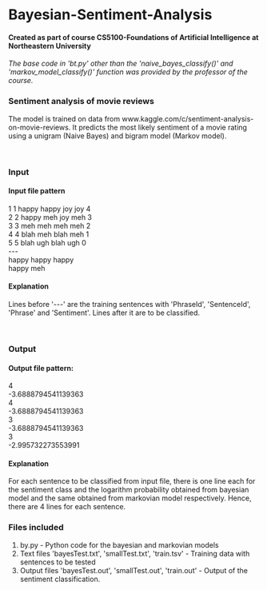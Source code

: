 # Bayesian-Sentiment-Analysis

<h4>Created as part of course CS5100-Foundations of Artificial Intelligence at Northeastern University</h4>

<div>

<p><em>The base code in 'bt.py' other than the 'naive_bayes_classify()' and 'markov_model_classify()' function was provided by the professor of the course.</em></p>

<h3>Sentiment analysis of movie reviews</h3>
<p>The model is trained on data from www.kaggle.com/c/sentiment-analysis-on-movie-reviews. It predicts the most likely sentiment of a movie rating 
using a unigram (Naive Bayes) and bigram model (Markov model).</p><br>

<h3>Input</h3>
<h4>Input file pattern</h4>
1	1	happy happy joy joy	4<br>
2	2	happy meh joy meh	3<br>
3	3	meh meh meh meh	2<br>
4	4	blah meh blah meh	1<br>
5	5	blah ugh blah ugh	0<br>
---<br>
happy happy happy<br>
happy meh<br>
<h4>Explanation</h4>
<p>Lines before '---' are the training sentences with 'PhraseId',	'SentenceId',	'Phrase' and	'Sentiment'. Lines after it are to be classified.</p><br>


<h3>Output</h3>
<h4>Output file pattern:</h4>
4<br>
-3.6888794541139363<br>
4<br>
-3.6888794541139363<br>
3<br>
-3.6888794541139363<br>
3<br>
-2.995732273553991<br>
<h4>Explanation</h4>
<p>For each sentence to be classified from input file, there is one line each for the sentiment class and the logarithm probability obtained
from bayesian model and the same obtained from markovian model respectively. Hence, there are 4 lines for each sentence.</p>

<h3>Files included</h3>

<ol>
<li>by.py - Python code for the bayesian and markovian models</li>
<li>Text files 'bayesTest.txt', 'smallTest.txt', 'train.tsv' - Training data with sentences to be tested</li>
<li>Output files 'bayesTest.out', 'smallTest.out', 'train.out' - Output of the sentiment classification.</li>
</ol>

</div>
